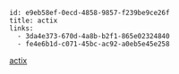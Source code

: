 ```
id: e9eb58ef-0ecd-4858-9857-f239be9ce26f
title: actix
links:
  - 3da4e373-670d-4a8b-b2f1-865e02324840
  - fe4e6b1d-c071-45bc-ac92-a0eb5e45e258
```

[actix](https://github.com/actix/actix)
